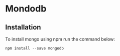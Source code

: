 # Mondodb

## Installation
To install mongo using npm run the command below: 

```javascript
npm install --save mongodb
```
